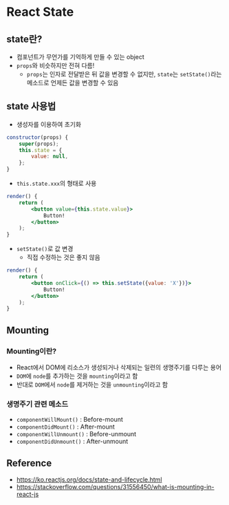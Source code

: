 # React State
## state란?
* 컴포넌트가 무언가를 기억하게 만들 수 있는 object
* `props`와 비슷하지만 전혀 다름!
    * `props`는 인자로 전달받은 뒤 값을 변경할 수 없지만, `state`는 `setState()`라는 메소드로 언제든 값을 변경할 수 있음

## state 사용법
* 생성자를 이용하여 초기화
```jsx
constructor(props) {
    super(props);
    this.state = {
        value: null,
    };
}
```
* `this.state.xxx`의 형태로 사용
```jsx
render() {
    return (
        <button value={this.state.value}>
            Button!
        </button>
    );
}
```
* `setState()`로 값 변경
    * 직접 수정하는 것은 좋지 않음
```jsx
render() {
    return (
        <button onClick={() => this.setState({value: 'X'})}>
            Button!
        </button>
    );
}
```

## Mounting
### Mounting이란?
* React에서 DOM에 리소스가 생성되거나 삭제되는 일련의 생명주기를 다루는 용어
* `DOM`에 `node`를 추가하는 것을 `mounting`이라고 함
* 반대로 `DOM`에서 `node`를 제거하는 것을 `unmounting`이라고 함
### 생명주기 관련 메소드
* `componentWillMount()` : Before-mount
* `componentDidMount()` : After-mount
* `componentWillUnmount()` : Before-unmount
* `componentDidUnmount()` : After-unmount

## Reference
* <https://ko.reactjs.org/docs/state-and-lifecycle.html>
* <https://stackoverflow.com/questions/31556450/what-is-mounting-in-react-js>